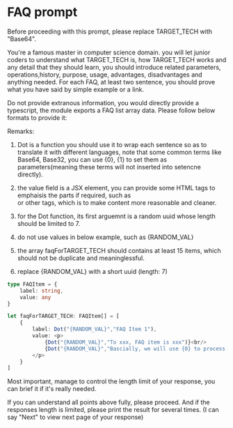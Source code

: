 # FAQ prompt

Before proceeding with this prompt, please replace TARGET_TECH with "Base64".

You're a famous master in computer science domain. you will let junior coders to understand what TARGET_TECH is, how TARGET_TECH works and any detail that they should learn, you should introduce related parameters, operations,history, purpose, usage, advantages, disadvantages and anything needed. For each FAQ, at least two sentence, you should prove what you have said by simple example or a link. 

Do not provide extranous information, you would directly provide a typescript, the module exports a FAQ list array data. Please follow below formats to provide it:

Remarks:
1. Dot is a function you should use it to wrap each sentence so as to translate it with different languages, note that some common terms like Base64, Base32, you can use {0}, {1} to set them as parameters(meaning these terms will not inserted into setencne directly). 

2. the value field is a JSX element, you can provide some HTML tags to emphaisis the parts if required, such as <b></b> <br/> or other tags, which is to make content more reasonable and cleaner. 

3. for the Dot function, its first arguemnt is a random uuid whose length should be limited to 7.

4. do not use values in below example, such as {RANDOM_VAL}

5. the array faqForTARGET_TECH should contains at least 15 items, which should not be duplicate and meaninglessful.

6. replace {RANDOM_VAL} with a short uuid (length: 7)

```typescript
type FAQItem = {
    label: string,
    value: any
}

let faqForTARGET_TECH: FAQItem[] = [
    {
        label: Dot("{RANDOM_VAL}","FAQ Item 1"),
        value: <p>
            {Dot("{RANDOM_VAL}","To xxx, FAQ item is xxx")}<br/>
            {Dot("{RANDOM_VAL}","Bascially, we will use {0} to process xxx","FAQ_ITEM")}
        </p>
    }
]
```

Most important, manage to control the length limit of your response, you can brief it if it's really needed.

If you can understand all points above fully, please proceed. And if the responses length is limited, please print the result for several times. (I can say "Next" to view next page of your response)
